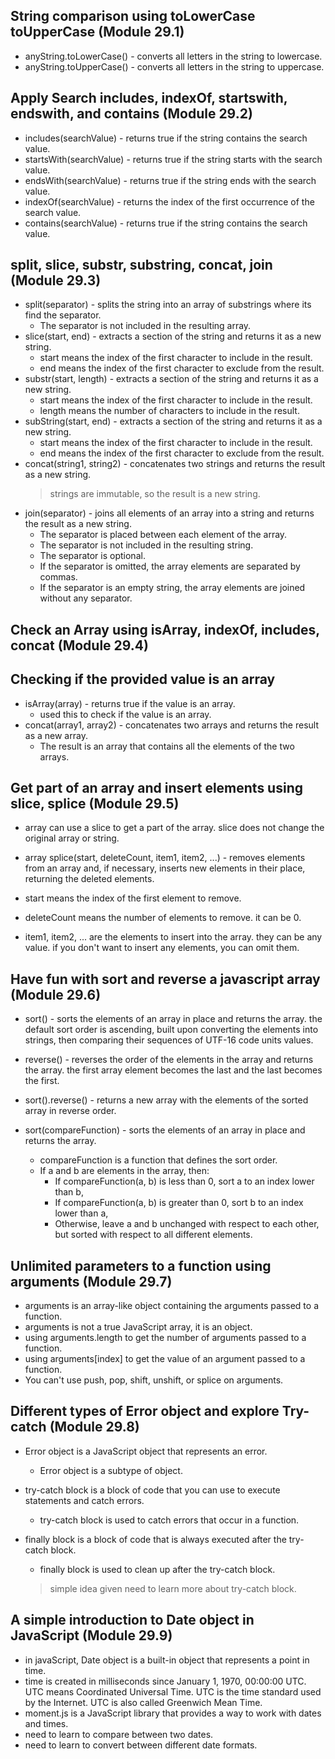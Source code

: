 ## String comparison using toLowerCase toUpperCase (Module 29.1)

- anyString.toLowerCase() - converts all letters in the string to lowercase.
- anyString.toUpperCase() - converts all letters in the string to uppercase.

## Apply Search includes, indexOf, startswith, endswith, and contains (Module 29.2)

- includes(searchValue) - returns true if the string contains the search value.
- startsWith(searchValue) - returns true if the string starts with the search value.
- endsWith(searchValue) - returns true if the string ends with the search value.
- indexOf(searchValue) - returns the index of the first occurrence of the search value.
- contains(searchValue) - returns true if the string contains the search value.

## split, slice, substr, substring, concat, join (Module 29.3)

- split(separator) - splits the string into an array of substrings where its find the separator.
  - The separator is not included in the resulting array.
- slice(start, end) - extracts a section of the string and returns it as a new string.
  - start means the index of the first character to include in the result.
  - end means the index of the first character to exclude from the result.
- substr(start, length) - extracts a section of the string and returns it as a new string.
  - start means the index of the first character to include in the result.
  - length means the number of characters to include in the result.
- subString(start, end) - extracts a section of the string and returns it as a new string.
  - start means the index of the first character to include in the result.
  - end means the index of the first character to exclude from the result.
- concat(string1, string2) - concatenates two strings and returns the result as a new string.
  > strings are immutable, so the result is a new string.
- join(separator) - joins all elements of an array into a string and returns the result as a new string.
  - The separator is placed between each element of the array.
  - The separator is not included in the resulting string.
  - The separator is optional.
  - If the separator is omitted, the array elements are separated by commas.
  - If the separator is an empty string, the array elements are joined without any separator.

## Check an Array using isArray, indexOf, includes, concat (Module 29.4)

## Checking if the provided value is an array

- isArray(array) - returns true if the value is an array.
  - used this to check if the value is an array.
- concat(array1, array2) - concatenates two arrays and returns the result as a new array.
  - The result is an array that contains all the elements of the two arrays.

## Get part of an array and insert elements using slice, splice (Module 29.5)

- array can use a slice to get a part of the array. slice does not change the original array or string.

- array splice(start, deleteCount, item1, item2, ...) - removes elements from an array and, if necessary, inserts new elements in their place, returning the deleted elements.
- start means the index of the first element to remove.
- deleteCount means the number of elements to remove. it can be 0.
- item1, item2, ... are the elements to insert into the array. they can be any value. if you don't want to insert any elements, you can omit them.

## Have fun with sort and reverse a javascript array (Module 29.6)

- sort() - sorts the elements of an array in place and returns the array. the default sort order is ascending, built upon converting the elements into strings, then comparing their sequences of UTF-16 code units values.
- reverse() - reverses the order of the elements in the array and returns the array. the first array element becomes the last and the last becomes the first.
- sort().reverse() - returns a new array with the elements of the sorted array in reverse order.

- sort(compareFunction) - sorts the elements of an array in place and returns the array.
  - compareFunction is a function that defines the sort order.
  - If a and b are elements in the array, then:
    - If compareFunction(a, b) is less than 0, sort a to an index lower than b,
    - If compareFunction(a, b) is greater than 0, sort b to an index lower than a,
    - Otherwise, leave a and b unchanged with respect to each other, but sorted with respect to all different elements.

## Unlimited parameters to a function using arguments (Module 29.7)

- arguments is an array-like object containing the arguments passed to a function.
- arguments is not a true JavaScript array, it is an object.
- using arguments.length to get the number of arguments passed to a function.
- using arguments[index] to get the value of an argument passed to a function.
- You can't use push, pop, shift, unshift, or splice on arguments.

## Different types of Error object and explore Try-catch (Module 29.8)

- Error object is a JavaScript object that represents an error.
  - Error object is a subtype of object.
- try-catch block is a block of code that you can use to execute statements and catch errors.
  - try-catch block is used to catch errors that occur in a function.
- finally block is a block of code that is always executed after the try-catch block.

  - finally block is used to clean up after the try-catch block.

  > simple idea given need to learn more about try-catch block.

## A simple introduction to Date object in JavaScript (Module 29.9)

- in javaScript, Date object is a built-in object that represents a point in time.
- time is created in milliseconds since January 1, 1970, 00:00:00 UTC. UTC means Coordinated Universal Time. UTC is the time standard used by the Internet. UTC is also called Greenwich Mean Time.
- moment.js is a JavaScript library that provides a way to work with dates and times.
- need to learn to compare between two dates.
- need to learn to convert between different date formats.
